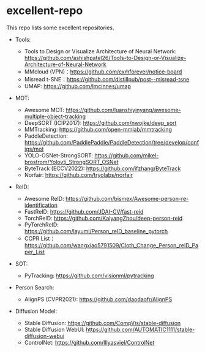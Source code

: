 # excellent-repo
This repo lists some excellent repositories.

- Tools:
  - Tools to Design or Visualize Architecture of Neural Network: https://github.com/ashishpatel26/Tools-to-Design-or-Visualize-Architecture-of-Neural-Network
  - MMcloud (VPN)：https://github.com/cxmforever/notice-board
  - Misread t-SNE：https://github.com/distillpub/post--misread-tsne
  - UMAP: https://github.com/lmcinnes/umap

- MOT:
  - Awesome MOT: https://github.com/luanshiyinyang/awesome-multiple-object-tracking
  - DeepSORT (ICIP2017): https://github.com/nwojke/deep_sort
  - MMTracking: https://github.com/open-mmlab/mmtracking
  - PaddleDetection: https://github.com/PaddlePaddle/PaddleDetection/tree/develop/configs/mot
  - YOLO-OSNet-StrongSORT: https://github.com/mikel-brostrom/Yolov5_StrongSORT_OSNet
  - ByteTrack (ECCV2022): https://github.com/ifzhang/ByteTrack
  - Norfair: https://github.com/tryolabs/norfair

- ReID: 
  - Awesome ReID: https://github.com/bismex/Awesome-person-re-identification
  - FastReID: https://github.com/JDAI-CV/fast-reid
  - TorchReID: https://github.com/KaiyangZhou/deep-person-reid
  - PyTorchReID: https://github.com/layumi/Person_reID_baseline_pytorch
  - CCPR List：https://github.com/wangxiao5791509/Cloth_Change_Person_reID_Paper_List

- SOT:
  - PyTracking: https://github.com/visionml/pytracking

- Person Search:
  - AlignPS (CVPR2021): https://github.com/daodaofr/AlignPS
  
- Diffusion Model:
  - Stable Diffusion: https://github.com/CompVis/stable-diffusion
  - Stable Diffusion WebUI: https://github.com/AUTOMATIC1111/stable-diffusion-webui
  - ControlNet: https://github.com/lllyasviel/ControlNet

